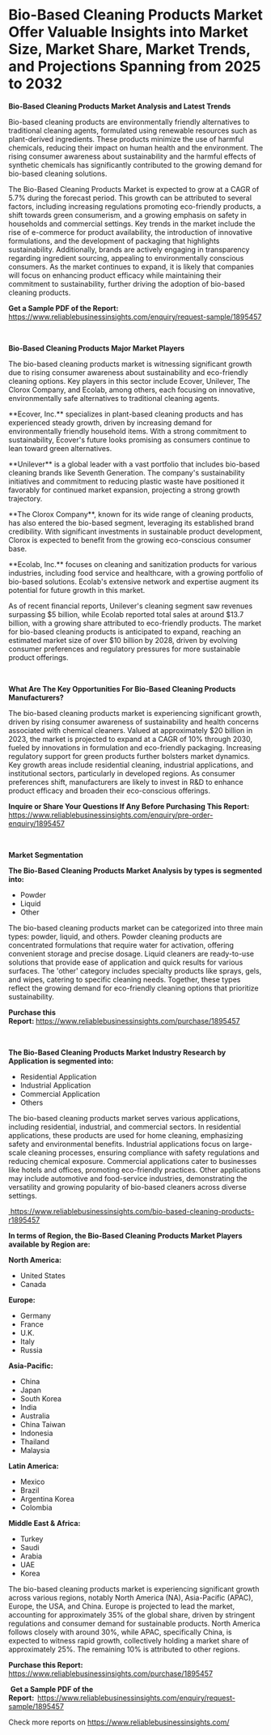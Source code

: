 <p><h1>Bio-Based Cleaning Products Market Offer Valuable Insights into Market Size, Market Share, Market Trends, and Projections Spanning from 2025 to 2032</h1></p><p><strong>Bio-Based Cleaning Products Market Analysis and Latest Trends</strong></p>
<p><p>Bio-based cleaning products are environmentally friendly alternatives to traditional cleaning agents, formulated using renewable resources such as plant-derived ingredients. These products minimize the use of harmful chemicals, reducing their impact on human health and the environment. The rising consumer awareness about sustainability and the harmful effects of synthetic chemicals has significantly contributed to the growing demand for bio-based cleaning solutions.</p><p>The Bio-Based Cleaning Products Market is expected to grow at a CAGR of 5.7% during the forecast period. This growth can be attributed to several factors, including increasing regulations promoting eco-friendly products, a shift towards green consumerism, and a growing emphasis on safety in households and commercial settings. Key trends in the market include the rise of e-commerce for product availability, the introduction of innovative formulations, and the development of packaging that highlights sustainability. Additionally, brands are actively engaging in transparency regarding ingredient sourcing, appealing to environmentally conscious consumers. As the market continues to expand, it is likely that companies will focus on enhancing product efficacy while maintaining their commitment to sustainability, further driving the adoption of bio-based cleaning products.</p></p>
<p><strong>Get a Sample PDF of the Report:&nbsp;</strong> <a href="https://www.reliablebusinessinsights.com/enquiry/request-sample/1895457?utm_campaign=97&utm_medium=2&utm_source=Github&utm_content=ia&utm_term=14012025&utm_id=bio-based-cleaning-products">https://www.reliablebusinessinsights.com/enquiry/request-sample/1895457</a></p>
<p>&nbsp;</p>
<p><strong>Bio-Based Cleaning Products Major Market Players</strong></p>
<p><p>The bio-based cleaning products market is witnessing significant growth due to rising consumer awareness about sustainability and eco-friendly cleaning options. Key players in this sector include Ecover, Unilever, The Clorox Company, and Ecolab, among others, each focusing on innovative, environmentally safe alternatives to traditional cleaning agents.</p><p>**Ecover, Inc.** specializes in plant-based cleaning products and has experienced steady growth, driven by increasing demand for environmentally friendly household items. With a strong commitment to sustainability, Ecover's future looks promising as consumers continue to lean toward green alternatives.</p><p>**Unilever** is a global leader with a vast portfolio that includes bio-based cleaning brands like Seventh Generation. The company's sustainability initiatives and commitment to reducing plastic waste have positioned it favorably for continued market expansion, projecting a strong growth trajectory.</p><p>**The Clorox Company**, known for its wide range of cleaning products, has also entered the bio-based segment, leveraging its established brand credibility. With significant investments in sustainable product development, Clorox is expected to benefit from the growing eco-conscious consumer base.</p><p>**Ecolab, Inc.** focuses on cleaning and sanitization products for various industries, including food service and healthcare, with a growing portfolio of bio-based solutions. Ecolab's extensive network and expertise augment its potential for future growth in this market.</p><p>As of recent financial reports, Unilever's cleaning segment saw revenues surpassing $5 billion, while Ecolab reported total sales at around $13.7 billion, with a growing share attributed to eco-friendly products. The market for bio-based cleaning products is anticipated to expand, reaching an estimated market size of over $10 billion by 2028, driven by evolving consumer preferences and regulatory pressures for more sustainable product offerings.</p></p>
<p>&nbsp;</p>
<p><strong>What Are The Key Opportunities For Bio-Based Cleaning Products Manufacturers?</strong></p>
<p><p>The bio-based cleaning products market is experiencing significant growth, driven by rising consumer awareness of sustainability and health concerns associated with chemical cleaners. Valued at approximately $20 billion in 2023, the market is projected to expand at a CAGR of 10% through 2030, fueled by innovations in formulation and eco-friendly packaging. Increasing regulatory support for green products further bolsters market dynamics. Key growth areas include residential cleaning, industrial applications, and institutional sectors, particularly in developed regions. As consumer preferences shift, manufacturers are likely to invest in R&D to enhance product efficacy and broaden their eco-conscious offerings.</p></p>
<p><strong>Inquire or Share Your Questions If Any Before Purchasing This Report:</strong> <a href="https://www.reliablebusinessinsights.com/enquiry/pre-order-enquiry/1895457?utm_campaign=97&utm_medium=2&utm_source=Github&utm_content=ia&utm_term=14012025&utm_id=bio-based-cleaning-products">https://www.reliablebusinessinsights.com/enquiry/pre-order-enquiry/1895457</a></p>
<p>&nbsp;</p>
<p><strong>Market Segmentation</strong></p>
<p><strong>The Bio-Based Cleaning Products Market Analysis by types is segmented into:</strong></p>
<p><ul><li>Powder</li><li>Liquid</li><li>Other</li></ul></p>
<p><p>The bio-based cleaning products market can be categorized into three main types: powder, liquid, and others. Powder cleaning products are concentrated formulations that require water for activation, offering convenient storage and precise dosage. Liquid cleaners are ready-to-use solutions that provide ease of application and quick results for various surfaces. The 'other' category includes specialty products like sprays, gels, and wipes, catering to specific cleaning needs. Together, these types reflect the growing demand for eco-friendly cleaning options that prioritize sustainability.</p></p>
<p><strong>Purchase this Report:&nbsp;</strong><a href="https://www.reliablebusinessinsights.com/purchase/1895457?utm_campaign=97&utm_medium=2&utm_source=Github&utm_content=ia&utm_term=14012025&utm_id=bio-based-cleaning-products">https://www.reliablebusinessinsights.com/purchase/1895457</a></p>
<p>&nbsp;</p>
<p><strong>The Bio-Based Cleaning Products Market Industry Research by Application is segmented into:</strong></p>
<p><ul><li>Residential Application</li><li>Industrial Application</li><li>Commercial Application</li><li>Others</li></ul></p>
<p><p>The bio-based cleaning products market serves various applications, including residential, industrial, and commercial sectors. In residential applications, these products are used for home cleaning, emphasizing safety and environmental benefits. Industrial applications focus on large-scale cleaning processes, ensuring compliance with safety regulations and reducing chemical exposure. Commercial applications cater to businesses like hotels and offices, promoting eco-friendly practices. Other applications may include automotive and food-service industries, demonstrating the versatility and growing popularity of bio-based cleaners across diverse settings.</p></p>
<p><a href="https://www.reliablebusinessinsights.com/bio-based-cleaning-products-r1895457?utm_campaign=97&utm_medium=2&utm_source=Github&utm_content=ia&utm_term=14012025&utm_id=bio-based-cleaning-products">&nbsp;https://www.reliablebusinessinsights.com/bio-based-cleaning-products-r1895457</a></p>
<p><strong>In terms of Region, the Bio-Based Cleaning Products Market Players available by Region are:</strong></p>
<p>
    <p> <strong> North America: </strong>
        <ul>
            <li>United States</li>
            <li>Canada</li>
        </ul>
        </p> 
    <p> <strong> Europe: </strong>
        <ul>
            <li>Germany</li>
            <li>France</li>
            <li>U.K.</li>
            <li>Italy</li>
            <li>Russia</li>
        </ul>
        </p> 
    <p> <strong> Asia-Pacific: </strong>
        <ul>
            <li>China</li>
            <li>Japan</li>
            <li>South Korea</li>
            <li>India</li>
            <li>Australia</li>
            <li>China Taiwan</li>
            <li>Indonesia</li>
            <li>Thailand</li>
            <li>Malaysia</li>
        </ul>
        </p> 
    <p> <strong> Latin America: </strong>
        <ul>
            <li>Mexico</li>
            <li>Brazil</li>
            <li>Argentina Korea</li>
            <li>Colombia</li>
        </ul>
        </p> 
    <p> <strong> Middle East & Africa: </strong>
        <ul>
            <li>Turkey</li>
            <li>Saudi</li>
            <li>Arabia</li>
            <li>UAE</li>
            <li>Korea</li>
        </ul>
    </p>
    </p>
<p><p>The bio-based cleaning products market is experiencing significant growth across various regions, notably North America (NA), Asia-Pacific (APAC), Europe, the USA, and China. Europe is projected to lead the market, accounting for approximately 35% of the global share, driven by stringent regulations and consumer demand for sustainable products. North America follows closely with around 30%, while APAC, specifically China, is expected to witness rapid growth, collectively holding a market share of approximately 25%. The remaining 10% is attributed to other regions.</p></p>
<p><strong>Purchase this Report: </strong><a href="https://www.reliablebusinessinsights.com/purchase/1895457?utm_campaign=97&utm_medium=2&utm_source=Github&utm_content=ia&utm_term=14012025&utm_id=bio-based-cleaning-products">https://www.reliablebusinessinsights.com/purchase/1895457</a></p>
<p>&nbsp;<strong>Get a Sample PDF of the Report:&nbsp;&nbsp;</strong><a href="https://www.reliablebusinessinsights.com/enquiry/request-sample/1895457?utm_campaign=97&utm_medium=2&utm_source=Github&utm_content=ia&utm_term=14012025&utm_id=bio-based-cleaning-products">https://www.reliablebusinessinsights.com/enquiry/request-sample/1895457</a></p>
<p><strong></strong></p>
<p>Check more reports on <a href="https://www.reliablebusinessinsights.com/?utm_campaign=97&utm_medium=2&utm_source=Github&utm_content=ia&utm_term=14012025&utm_id=bio-based-cleaning-products">https://www.reliablebusinessinsights.com/</a></p>